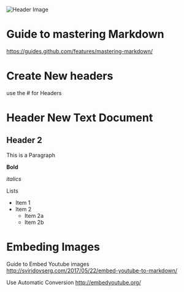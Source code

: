 ![Header Image](https://via.placeholder.com/754x90.png?text=Header+Image)

# Guide to mastering Markdown
https://guides.github.com/features/mastering-markdown/

# Create New headers
use the # for Headers 

# Header New Text Document
## Header 2

This is a Paragraph

**Bold**

*italics*

Lists 
* Item 1
* Item 2
  * Item 2a
  * Item 2b

# Embeding Images
Guide to Embed Youtube images http://sviridovserg.com/2017/05/22/embed-youtube-to-markdown/

Use Automatic Conversion http://embedyoutube.org/
